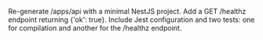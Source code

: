 Re-generate /apps/api with a minimal NestJS project. Add a GET /healthz endpoint returning {'ok': true}. Include Jest configuration and two tests: one for compilation and another for the /healthz endpoint.